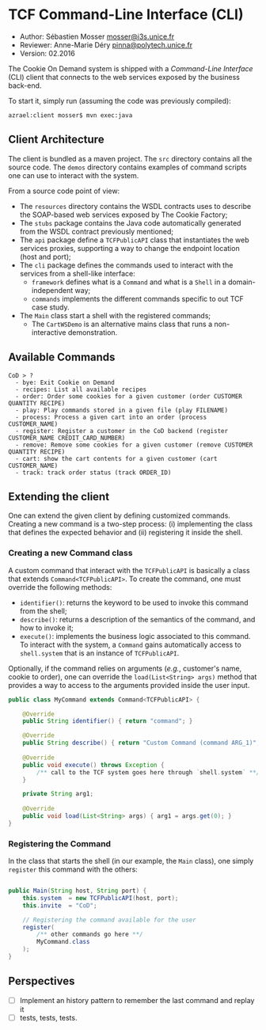 # TCF Command-Line Interface (CLI)

  * Author: Sébastien Mosser [mosser@i3s.unice.fr](mosser@i3s.unice.fr)
  * Reviewer: Anne-Marie Déry [pinna@polytech.unice.fr](pinna@polytech.unice.fr)
  * Version: 02.2016


The Cookie On Demand system is shipped with a _Command-Line Interface_ (CLI) client that connects to the web services exposed by the business back-end.

To start it, simply run (assuming the code was previously compiled):

    azrael:client mosser$ mvn exec:java


## Client Architecture

The client is bundled as a maven project. The `src` directory contains all the source code. The `demos` directory contains examples of command scripts one can use to interact with the system.

From a source code point of view:
  
  * The `resources` directory contains the WSDL contracts uses to describe the SOAP-based web services exposed by The Cookie Factory;
  * The `stubs` package contains the Java code automatically generated from the WSDL contract previously mentioned;
  * The `api` package define a `TCFPublicAPI` class that instantiates the web services proxies, supporting a way to change the endpoint location (host and port);
  * The `cli` package defines the commands used to interact with the services from a shell-like interface:
    * `framework` defines what is a `Command` and what is a `Shell` in a domain-independent way;
    * `commands` implements the different commands specific to out TCF case study.
  * The `Main` class start a shell with the registered commands;
    * The `CartWSDemo` is an alternative mains class that runs a non-interactive demonstration.

## Available Commands

```
CoD > ?
  - bye: Exit Cookie on Demand
  - recipes: List all available recipes
  - order: Order some cookies for a given customer (order CUSTOMER QUANTITY RECIPE)
  - play: Play commands stored in a given file (play FILENAME)
  - process: Process a given cart into an order (process CUSTOMER_NAME)
  - register: Register a customer in the CoD backend (register CUSTOMER_NAME CREDIT_CARD_NUMBER)
  - remove: Remove some cookies for a given customer (remove CUSTOMER QUANTITY RECIPE)
  - cart: show the cart contents for a given customer (cart CUSTOMER_NAME)
  - track: track order status (track ORDER_ID)
```

## Extending the client

One can extend the given client by defining customized commands. Creating a new command is a two-step process: (i) implementing the class that defines the expected behavior and (ii) registering it inside the shell.

### Creating a new Command class

A custom command that interact with the `TCFPublicAPI` is basically a class that extends `Command<TCFPublicAPI>`. To create the command, one must override the following methods:

   * `identifier()`: returns the keyword to be used to invoke this command from the shell;
   * `describe()`: returns a description of the semantics of the command, and how to invoke it;
   * `execute()`: implements the business logic associated to this command. To interact with the system, a `Command` gains automatically access to `shell.system` that is an instance of `TCFPublicAPI`.

Optionally, if the command relies on arguments (_e.g._, customer's name, cookie to order), one can override the `load(List<String> args)` method that provides a way to access to the arguments provided inside the user input.

```java
public class MyCommand extends Command<TCFPublicAPI> {

	@Override
	public String identifier() { return "command"; }

	@Override
	public String describe() { return "Custom Command (command ARG_1)"; }
	
	@Override
	public void execute() throws Exception { 
		/** call to the TCF system goes here through `shell.system` **/
	}

	private String arg1;
	
	@Override
	public void load(List<String> args) { arg1 = args.get(0); }
}
```

### Registering the Command

In the class that starts the shell (in our example, the `Main` class), one simply `register` this command with the others:

```java

public Main(String host, String port) {
	this.system  = new TCFPublicAPI(host, port);
	this.invite  = "CoD";

	// Registering the command available for the user
	register(
		/** other commands go here **/
		MyCommand.class
	);
}
```	

## Perspectives

  - [ ] Implement an history pattern to remember the last command and replay it
  - [ ] tests, tests, tests.